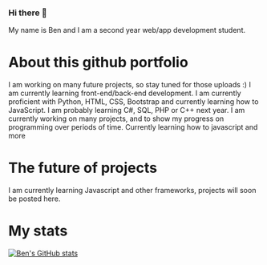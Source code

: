 ### Hi there 👋
My name is Ben and I am a second year web/app development student.
# About this github portfolio
I am working on many future projects, so stay tuned for those uploads :)
I am currently learning front-end/back-end development. I am currently proficient with Python, HTML, CSS, Bootstrap and currently learning how to JavaScript.
I am probably learning C#, SQL, PHP or C++ next year.
I am currently working on many projects, and to show my progress on programming over periods of time. Currently learning how to javascript and more

# The future of projects
I am currently learning Javascript and other frameworks, projects will soon be posted here.

# My stats
[![Ben's GitHub stats](https://github-readme-stats.vercel.app/api?username=bennygdev&theme=gruvbox&show_icons=true)](https://github.com/bennygoh1/github-readme-stats)

